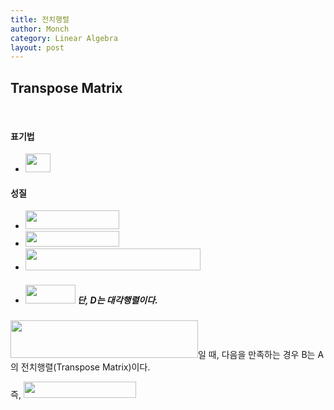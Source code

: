 ```yaml
---
title: 전치행렬
author: Monch
category: Linear Algebra
layout: post
---
```




 <h2><b>Transpose Matrix</b></h2>

<br>

<h4><b>표기법</b></h4>

- <img src="{{'assets/picture/la_tm_0.jpg' | relative_url}}" height="30" width="40"> 

  

<h4><b>성질</b></h4>

- <img src="{{'assets/picture/la_tm_1.jpg' | relative_url}}" height="30" width="150"> 
-  <img src="{{'assets/picture/la_tm_2.jpg' | relative_url}}" height="25" width="150"> 
- <img src="{{'assets/picture/la_tm_3.jpg' | relative_url}}" height="35" width="280"> 
- ##### <img src="{{'assets/picture/la_tm_4.jpg' | relative_url}}" height="30" width="80"> 단, D는 대각행렬이다.



<img src="{{'assets/picture/la_tm_5.jpg' | relative_url}}" height="60" width="300">일 때, 다음을 만족하는 경우 B는 A의 전치행렬(Transpose Matrix)이다.



즉, <img src="{{'assets/picture/la_tm_6.jpg' | relative_url}}" height="26" width="180"> 



